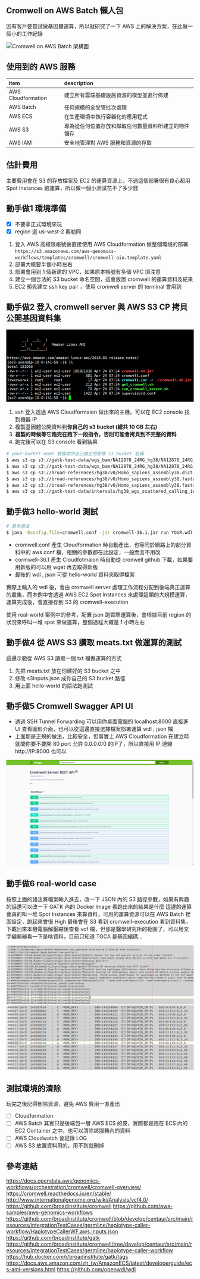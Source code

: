 ## Cromwell on AWS Batch 懶人包

因有客戶要嘗試做基因體運算，所以就研究了一下 AWS 上的解決方案，在此做一個小的工作紀錄

![Cromwell on AWS Batch 架構圖](https://docs.opendata.aws/genomics-workflows/orchestration/cromwell/images/cromwell-on-aws_infrastructure.png)

## 使用到的 AWS 服務

|item | description |
|:---|:---|
|AWS Cloudformation | 建立所有雲端基礎設施資源的模型並進行佈建 |
|AWS Batch | 任何規模的全受管批次處理 |
|AWS ECS | 在生產環境中執行容器化的應用程式 |
|AWS S3 | 專為從任何位置存放和擷取任何數量資料所建立的物件儲存 |
|AWS IAM | 安全地管理對 AWS 服務和資源的存取 |

## 估計費用

主要費用會在 S3 的存放檔案及 EC2 的運算資源上，不過這個部署很有良心都用 Spot Instances 跑運算，所以做一個小測試花不了多少錢

## 動手做1 環境準備

- [x] 不要拿正式環境來玩
- [x] region 選 us-west-2 奧勒岡

1. 登入 AWS 高權限帳號後直接使用 AWS Cloudformation 做整個環境的部署 `https://s3.amazonaws.com/aws-genomics-workflows/templates/cromwell/cromwell-aio.template.yaml`
2. 部署大概要半個小時左右
3. 部署會用到 1 個新建的 VPC，如果原本帳號有多個 VPC 須注意
4. 建立一個合法的 S3 bucket 命名空間，這會放置 cromwell 的運算資料及結果
5. EC2 預先建立 ssh key pair ，使用 cromwell server 的 terminal 會用到

## 動手做2 登入 cromwell server 與 AWS S3 CP 拷貝公開基因資料集

![ssh client](img/snap_043.png)

1. ssh 登入透過 AWS Cloudformaion 做出來的主機，可以在 EC2 console 找到機器 IP
2. 複製基因體公開資料到**你自己的 s3 bucket (總共 10 GB 左右)**
3. **複製的時候等它跑完在跑下一段指令，否則可能會拷貝到不完整的資料**
4. 跑完後可以在 S3 console 看到結果

```bash
# your-bucket-name 替換成你自己建立的那個 s3 bucket 名稱
$ aws s3 cp s3://gatk-test-data/wgs_bam/NA12878_24RG_hg38/NA12878_24RG_small.hg38.bam s3://your-bucket-name/
$ aws s3 cp s3://gatk-test-data/wgs_bam/NA12878_24RG_hg38/NA12878_24RG_small.hg38.bai s3://your-bucket-name/
$ aws s3 cp s3://broad-references/hg38/v0/Homo_sapiens_assembly38.dict s3://your-bucket-name/
$ aws s3 cp s3://broad-references/hg38/v0/Homo_sapiens_assembly38.fasta s3://your-bucket-name/
$ aws s3 cp s3://broad-references/hg38/v0/Homo_sapiens_assembly38.fasta.fai s3://your-bucket-name/
$ aws s3 cp s3://gatk-test-data/intervals/hg38_wgs_scattered_calling_intervals.txt s3://your-bucket-name/
```

## 動手做3 hello-world 測試

```bash
# 基本語法
$ java -Dconfig.file=cromwell.conf -jar cromwell-36.1.jar run YOUR.wdl -i YOUR.json
```

- cromwell.conf 產生 Cloudformation 時自動產出，也等同於網路上的部分資料中的 aws.conf 檔，相關的參數都在此設定，一般而言不用改
- cormwell-36.1 產生 Cloudfotmaion 時自動從 cronwell github 下載，如果要用新版的可以用 wget 再去取得新版
- 最後的 wdl , json 可從 hello-world 資料夾取得檔案

實際上輸入的 wdl 後，會由 cromwell server 處理工作流程分配到後端真正運算的叢集，而本例中會透過 AWS EC2 Spot Instances 來處理這類的大規模運算，運算完成後，會直接存到 S3 的 cromwell-execution

使用 real-world 案例中的參考，配置 json 跑實際運算後，會根據目前 region 的狀況來呼叫一堆 spot 來做運算，整個過程大概是 1 小時左右


## 動手做4 從 AWS S3 讀取 meats.txt 做運算的測試

這邊示範從 AWS S3 讀取一個 txt 檔做運算的方式

1. 先把 meats.txt 放在你建好的 S3 bucket 之中
2. 修改 s3inputs.json 成你自己的 S3 bucket 路徑
3. 用上面 hello-world 的語法跑測試

## 動手做5 Cromwell Swagger API UI

- 透過 SSH Tunnel Forwarding 可以用你桌面電腦的 localhost:8000 直接進 UI 查看圖形介面，也可以從這邊直接選擇檔案部署運算 wdl , json 檔
- 上面那是正規的做法，比較安全，但事實上 AWS Cloudformation 在建立時就問你要不要開 80 port 允許 0.0.0.0/0 的IP了，所以直接用 IP 連線 http://IP:8000 也可以

![Cromwell Swagger API UI](img/snap_045.png)

## 動手做6 real-world case

按照上面的語法將檔案輸入進去，改一下 JSON 內的 S3 路徑參數，如果有興趣的話還可以改一下 GATK 內的 Docker Image 看跑出來的結果是什麼
這邊的運算會真的叫一堆 Spot Instances 來算資料，可用的運算資源可以在 AWS Batch 裡面設定，跑起來會很 High
最後會在 S3 看到 cromwell-execution 看到資料集，下載回來本機電腦解壓縮後查看 vcf 檔，但那是醫學研究所的範圍了，可以用文字編輯器看一下是啥資料，目前只知道 TGCA 是基因編碼...

![](/img/snap_039.png)
![](/img/snap_040.png)

## 測試環境的清除

玩完之後記得刪除資源，避免 AWS 費用一直產出

- [ ] Cloudformation
- [ ] AWS Batch 其實只是後端包一層 AWS ECS 的皮，實際都是跑在 ECS 內的 EC2 Container 之中，也可以清除該服務內的資料
- [ ] AWS Cloudwatch 會記錄 LOG
- [ ] AWS S3 放置資料用的，用不到就刪掉

## 參考連結

<https://docs.opendata.aws/genomics-workflows/orchestration/cromwell/cromwell-overview/>
<https://cromwell.readthedocs.io/en/stable/>
<http://www.internationalgenome.org/wiki/Analysis/vcf4.0/>
<https://github.com/broadinstitute/cromwell>
<https://github.com/aws-samples/aws-genomics-workflows>
<https://github.com/broadinstitute/cromwell/blob/develop/centaur/src/main/resources/integrationTestCases/germline/haplotype-caller-workflow/HaplotypeCallerWF.aws.inputs.json>
<https://github.com/broadinstitute/gatk>
<https://github.com/broadinstitute/cromwell/tree/develop/centaur/src/main/resources/integrationTestCases/germline/haplotype-caller-workflow>
<https://hub.docker.com/r/broadinstitute/gatk/tags>
<https://docs.aws.amazon.com/zh_tw/AmazonECS/latest/developerguide/ecs-ami-versions.html>
<https://github.com/openwdl/wdl>
